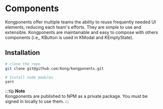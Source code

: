 # Components

Kongponents offer multiple teams the ability to reuse frequently needed UI elements,
reducing each team's efforts. They are simple to use and extensible. Kongponents 
are maintainable and easy to compose with others components (i.e,, KButton is used in KModal and KEmptyState). 

## Installation
```bash
# clone the repo
git clone git@github.com:Kong/kongponents.git

# Install node modules
yarn
```

:::tip
**Note**   
Kongponents are published to NPM as a private package. You must be
signed in locally to use them.
:::

